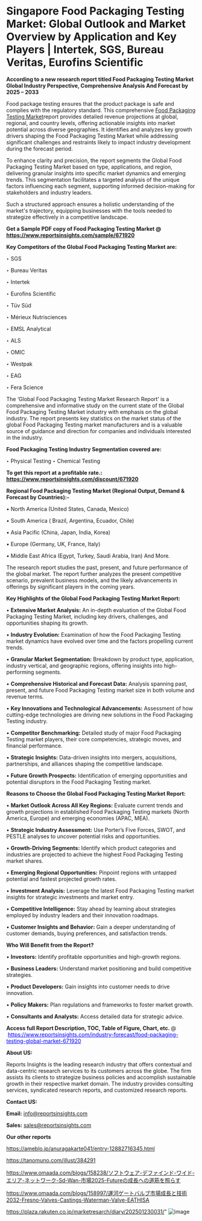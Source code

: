 # Singapore Food Packaging Testing Market: Global Outlook and Market Overview by Application and Key Players | Intertek, SGS, Bureau Veritas, Eurofins Scientific

<strong>According to a new research report titled Food Packaging Testing Market Global Industry Perspective, Comprehensive Analysis And Forecast by 2025 – 2033</strong>

Food package testing ensures that the product package is safe and complies with the regulatory standard. This comprehensive <a href=https://www.reportsinsights.com/sample/671920>Food Packaging Testing Market</a>report provides detailed revenue projections at global, regional, and country levels, offering actionable insights into market potential across diverse geographies. It identifies and analyzes key growth drivers shaping the Food Packaging Testing Market while addressing significant challenges and restraints likely to impact industry development during the forecast period.

To enhance clarity and precision, the report segments the Global Food Packaging Testing Market based on type, applications, and region, delivering granular insights into specific market dynamics and emerging trends. This segmentation facilitates a targeted analysis of the unique factors influencing each segment, supporting informed decision-making for stakeholders and industry leaders.

Such a structured approach ensures a holistic understanding of the market's trajectory, equipping businesses with the tools needed to strategize effectively in a competitive landscape.

<strong>Get a Sample PDF copy of Food Packaging Testing Market </strong><strong>@<a href=https://www.reportsinsights.com/sample/671920 style=color:#0000ff;> https://www.reportsinsights.com/sample/671920</a></strong></font>

<strong>Key Competitors of the Global Food Packaging Testing Market are:</strong>

‣ SGS

‣ Bureau Veritas

‣ Intertek

‣ Eurofins Scientific

‣ Tüv Süd

‣ Mérieux Nutrisciences

‣ EMSL Analytical

‣ ALS

‣ OMIC

‣ Westpak

‣ EAG

‣ Fera Science

The ‘Global Food Packaging Testing Market Research Report’ is a comprehensive and informative study on the current state of the Global Food Packaging Testing Market industry with emphasis on the global industry. The report presents key statistics on the market status of the global Food Packaging Testing market manufacturers and is a valuable source of guidance and direction for companies and individuals interested in the industry.

<strong>Food Packaging Testing Industry Segmentation covered are:</strong>

‣ Physical Testing
‣ Chemical Testing

<strong>To get this report at a profitable rate.: <a href=https://www.reportsinsights.com/discount/671920 style=color:#0000ff;>https://www.reportsinsights.com/discount/671920</a></strong></font>

<strong>Regional Food Packaging Testing Market (Regional Output, Demand &amp; Forecast by Countries):-</strong>

• North America (United States, Canada, Mexico)

• South America ( Brazil, Argentina, Ecuador, Chile)

• Asia Pacific (China, Japan, India, Korea)

• Europe (Germany, UK, France, Italy)

• Middle East Africa (Egypt, Turkey, Saudi Arabia, Iran) And More.

The research report studies the past, present, and future performance of the global market. The report further analyzes the present competitive scenario, prevalent business models, and the likely advancements in offerings by significant players in the coming years.

<strong>Key Highlights of the Global Food Packaging Testing Market Report:</strong>

• <strong>Extensive Market Analysis:</strong> An in-depth evaluation of the Global Food Packaging Testing Market, including key drivers, challenges, and opportunities shaping its growth.

• <strong>Industry Evolution:</strong> Examination of how the Food Packaging Testing market dynamics have evolved over time and the factors propelling current trends.

• <strong>Granular Market Segmentation:</strong> Breakdown by product type, application, industry vertical, and geographic regions, offering insights into high-performing segments.

• <strong>Comprehensive Historical and Forecast Data:</strong> Analysis spanning past, present, and future Food Packaging Testing market size in both volume and revenue terms.

• <strong>Key Innovations and Technological Advancements:</strong> Assessment of how cutting-edge technologies are driving new solutions in the Food Packaging Testing industry.

• <strong>Competitor Benchmarking:</strong> Detailed study of major Food Packaging Testing market players, their core competencies, strategic moves, and financial performance.

• <strong>Strategic Insights:</strong> Data-driven insights into mergers, acquisitions, partnerships, and alliances shaping the competitive landscape.

• <strong>Future Growth Prospects:</strong> Identification of emerging opportunities and potential disruptors in the Food Packaging Testing market.

<strong>Reasons to Choose the Global Food Packaging Testing Market Report:</strong>

• <strong>Market Outlook Across All Key Regions:</strong> Evaluate current trends and growth projections in established Food Packaging Testing markets (North America, Europe) and emerging economies (APAC, MEA).

• <strong>Strategic Industry Assessment:</strong> Use Porter’s Five Forces, SWOT, and PESTLE analyses to uncover potential risks and opportunities.

• <strong>Growth-Driving Segments:</strong> Identify which product categories and industries are projected to achieve the highest Food Packaging Testing market shares.

• <strong>Emerging Regional Opportunities:</strong> Pinpoint regions with untapped potential and fastest projected growth rates.

• <strong>Investment Analysis:</strong> Leverage the latest Food Packaging Testing market insights for strategic investments and market entry.

• <strong>Competitive Intelligence:</strong> Stay ahead by learning about strategies employed by industry leaders and their innovation roadmaps.

• <strong>Customer Insights and Behavior:</strong> Gain a deeper understanding of customer demands, buying preferences, and satisfaction trends.

<strong>Who Will Benefit from the Report?</strong>

• <strong>Investors:</strong> Identify profitable opportunities and high-growth regions.

• <strong>Business Leaders:</strong> Understand market positioning and build competitive strategies.

• <strong>Product Developers:</strong> Gain insights into customer needs to drive innovation.

• <strong>Policy Makers:</strong> Plan regulations and frameworks to foster market growth.

• <strong>Consultants and Analysts:</strong> Access detailed data for strategic advice.
</ul>
<strong>Access full Report Description, TOC, Table of Figure, Chart, etc. </strong>@  <a href=https://www.reportsinsights.com/industry-forecast/food-packaging-testing-global-market-671920 style=color:#0000ff;>https://www.reportsinsights.com/industry-forecast/food-packaging-testing-global-market-671920</a></font>

<strong><strong>About US</strong>:</strong>

Reports Insights is the leading research industry that offers contextual and data-centric research services to its customers across the globe. The firm assists its clients to strategize business policies and accomplish sustainable growth in their respective market domain. The industry provides consulting services, syndicated research reports, and customized research reports.

<strong>Contact US:</strong>

<p class=""""><b>Email:</b> <a href=mailto:info@reportsinsights.com>info@reportsinsights.com</a></p>
<p class=""""><b>Sales:</b> <a href=mailto:sales@reportsinsights.com>sales@reportsinsights.com</a></p>

<strong>Our other reports</strong>

<a href=https://ameblo.jp/anuragakarte041/entry-12882716345.html>https://ameblo.jp/anuragakarte041/entry-12882716345.html</a>

<a href=https://tanomuno.com/illust/384291>https://tanomuno.com/illust/384291</a>

<a href=https://www.omaada.com/blogs/158238/ソフトウェア-デファインド-ワイド-エリア-ネットワーク-Sd-Wan-市場2025-Futureの成長への道筋を照らす>https://www.omaada.com/blogs/158238/ソフトウェア-デファインド-ワイド-エリア-ネットワーク-Sd-Wan-市場2025-Futureの成長への道筋を照らす</a>

<a href=https://www.omaada.com/blogs/158997/運河ゲートバルブ市場成長と技術2032-Fresno-Valves-Castings-Waterman-Valve-EATHISA>https://www.omaada.com/blogs/158997/運河ゲートバルブ市場成長と技術2032-Fresno-Valves-Castings-Waterman-Valve-EATHISA</a>

<a href=https://plaza.rakuten.co.jp/marketresarch/diary/202501230031/>https://plaza.rakuten.co.jp/marketresarch/diary/202501230031/</a>"
![image](https://github.com/user-attachments/assets/2f64c380-e5cb-4131-b944-626e92284e8b)
